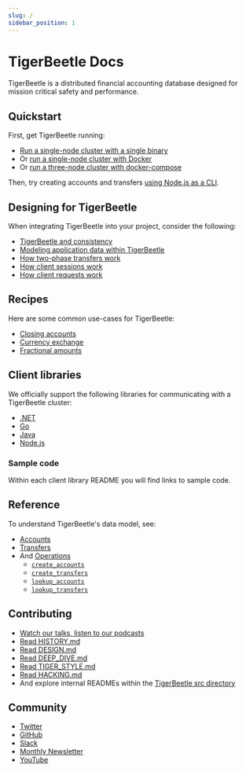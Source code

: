 ```yaml
---
slug: /
sidebar_position: 1
---
```


# TigerBeetle Docs

TigerBeetle is a distributed financial accounting database designed
for mission critical safety and performance.

## Quickstart

First, get TigerBeetle running:

* [Run a single-node cluster with a single binary](./quick-start/single-binary.md)
* Or [run a single-node cluster with Docker](./quick-start/with-docker.md)
* Or [run a three-node cluster with docker-compose](./quick-start/with-docker-compose.md)

Then, try creating accounts and transfers [using Node.js as a CLI](./quick-start/node-cli.md).

## Designing for TigerBeetle

When integrating TigerBeetle into your project, consider the
following:

* [TigerBeetle and consistency](./design/consistency.md)
* [Modeling application data within TigerBeetle](./design/data-modeling.md)
* [How two-phase transfers work](./design/two-phase-transfers.md)
* [How client sessions work](./design/client-sessions.md)
* [How client requests work](./design/client-requests.md)

## Recipes

Here are some common use-cases for TigerBeetle:

* [Closing accounts](./recipes/close-account.md)
* [Currency exchange](./recipes/currency-exchange.md)
* [Fractional amounts](./recipes/fractional-amounts.md)

## Client libraries

We officially support the following libraries for communicating with a
TigerBeetle cluster:

* [.NET](/src/clients/dotnet/README.md)
* [Go](/src/clients/go/README.md)
* [Java](/src/clients/java/README.md)
* [Node.js](/src/clients/node/README.md)

### Sample code

Within each client library README you will find links to sample code.

## Reference

To understand TigerBeetle's data model, see:

* [Accounts](./reference/accounts.md)
* [Transfers](./reference/transfers.md)
* And [Operations](./reference/operations/index.md)
  - [`create_accounts`](./reference/operations/create_accounts.md)
  - [`create_transfers`](./reference/operations/create_transfers.md)
  - [`lookup_accounts`](./reference/operations/lookup_accounts.md)
  - [`lookup_transfers`](./reference/operations/lookup_transfers.md)

## Contributing

* [Watch our talks, listen to our podcasts](https://github.com/tigerbeetle/tigerbeetle/blob/main/docs/TALKS.md)
* [Read HISTORY.md](https://github.com/tigerbeetle/tigerbeetle/blob/main/docs/HISTORY.md)
* [Read DESIGN.md](https://github.com/tigerbeetle/tigerbeetle/blob/main/docs/DESIGN.md)
* [Read DEEP_DIVE.md](https://github.com/tigerbeetle/tigerbeetle/blob/main/docs/DEEP_DIVE.md)
* [Read TIGER_STYLE.md](https://github.com/tigerbeetle/tigerbeetle/blob/main/docs/TIGER_STYLE.md)
* [Read HACKING.md](https://github.com/tigerbeetle/tigerbeetle/blob/main/docs/HACKING.md)
* And explore internal READMEs within the [TigerBeetle src directory](https://github.com/tigerbeetle/tigerbeetle/tree/main/src)

## Community

* [Twitter](https://twitter.com/tigerbeetledb)
* [GitHub](https://github.com/tigerbeetle/tigerbeetle)
* [Slack](https://join.slack.com/t/tigerbeetle/shared_invite/zt-1gf3qnvkz-GwkosudMCM3KGbGiSu87RQ)
* [Monthly Newsletter](https://mailchi.mp/8e9fa0f36056/subscribe-to-tigerbeetle)
* [YouTube](https://www.youtube.com/@tigerbeetledb)
